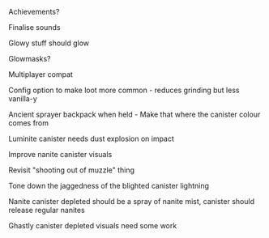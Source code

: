 Achievements?

Finalise sounds

Glowy stuff should glow

Glowmasks?

Multiplayer compat

Config option to make loot more common - reduces grinding but less vanilla-y

Ancient sprayer backpack when held - Make that where the canister colour comes from

Luminite canister needs dust explosion on impact

Improve nanite canister visuals

Revisit "shooting out of muzzle" thing

Tone down the jaggedness of the blighted canister lightning

Nanite canister depleted should be a spray of nanite mist, canister should release regular nanites

Ghastly canister depleted visuals need some work